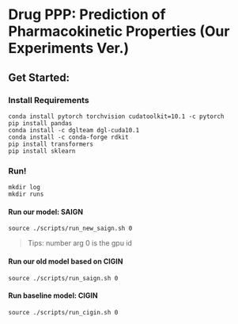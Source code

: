 
# Drug PPP: Prediction of Pharmacokinetic Properties (Our Experiments Ver.)

## Get Started:

### Install Requirements 
```
conda install pytorch torchvision cudatoolkit=10.1 -c pytorch
pip install pandas
conda install -c dglteam dgl-cuda10.1
conda install -c conda-forge rdkit
pip install transformers
pip install sklearn
```

### Run!
```
mkdir log
mkdir runs
```

#### Run our model: SAIGN
```
source ./scripts/run_new_saign.sh 0
```
> Tips: number arg 0 is the gpu id

#### Run our old model based on CIGIN
```
source ./scripts/run_saign.sh 0
```

#### Run baseline model: CIGIN
```
source ./scripts/run_cigin.sh 0
```
